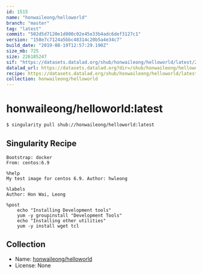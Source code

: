 ```yaml
---
id: 1515
name: "honwaileong/helloworld"
branch: "master"
tag: "latest"
commit: "502d5d7120e1d000c02e45e33b4adc6def3127c1"
version: "158e7c7124a5bbc48314c20b5a4e34c7"
build_date: "2019-08-19T12:57:29.190Z"
size_mb: 725
size: 226185247
sif: "https://datasets.datalad.org/shub/honwaileong/helloworld/latest/2019-08-19-502d5d71-158e7c71/158e7c7124a5bbc48314c20b5a4e34c7.simg"
datalad_url: https://datasets.datalad.org?dir=/shub/honwaileong/helloworld/latest/2019-08-19-502d5d71-158e7c71/
recipe: https://datasets.datalad.org/shub/honwaileong/helloworld/latest/2019-08-19-502d5d71-158e7c71/Singularity
collection: honwaileong/helloworld
---
```


# honwaileong/helloworld:latest

```bash
$ singularity pull shub://honwaileong/helloworld:latest
```

## Singularity Recipe

```singularity
Bootstrap: docker
From: centos:6.9

%help
My test image for centos 6.9. Author: hwleong

%labels
Author: Hon Wai, Leong

%post
    echo "Installing Development tools"
    yum -y groupinstall "Development Tools"
    echo "Installing other utilities"
    yum -y install wget tcl
```

## Collection

 - Name: [honwaileong/helloworld](https://github.com/honwaileong/helloworld)
 - License: None

